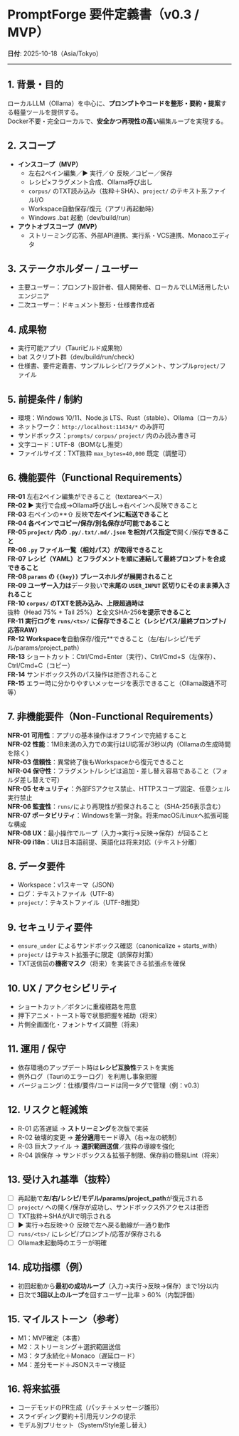 # PromptForge 要件定義書（v0.3 / MVP）
**日付**: 2025-10-18（Asia/Tokyo）

---

## 1. 背景・目的
ローカルLLM（Ollama）を中心に、**プロンプトやコードを整形・要約・提案**する軽量ツールを提供する。  
Docker不要・完全ローカルで、**安全かつ再現性の高い**編集ループを実現する。

## 2. スコープ
- **インスコープ（MVP）**
  - 左右2ペイン編集／▶ 実行／⇧ 反映／コピー／保存
  - レシピ×フラグメント合成、Ollama呼び出し
  - `corpus/` のTXT読み込み（抜粋＋SHA）、`project/` のテキスト系ファイルI/O
  - Workspace自動保存/復元（アプリ再起動時）
  - Windows .bat 起動（dev/build/run）
- **アウトオブスコープ（MVP）**
  - ストリーミング応答、外部API連携、実行系・VCS連携、Monacoエディタ

## 3. ステークホルダー / ユーザー
- 主要ユーザー：プロンプト設計者、個人開発者、ローカルでLLM活用したいエンジニア
- 二次ユーザー：ドキュメント整形・仕様書作成者

## 4. 成果物
- 実行可能アプリ（Tauriビルド成果物）
- bat スクリプト群（dev/build/run/check）
- 仕様書、要件定義書、サンプルレシピ/フラグメント、サンプル`project/`ファイル

## 5. 前提条件 / 制約
- 環境：Windows 10/11、Node.js LTS、Rust（stable）、Ollama（ローカル）
- ネットワーク：`http://localhost:11434/*` のみ許可
- サンドボックス：`prompts/` `corpus/` `project/` 内のみ読み書き可
- 文字コード：UTF-8（BOMなし推奨）
- ファイルサイズ：TXT抜粋 `max_bytes=40,000` 既定（調整可）

## 6. 機能要件（Functional Requirements）
**FR-01** 左右2ペイン編集ができること（textareaベース）  
**FR-02** ▶ 実行で合成→Ollama呼び出し→右ペインへ反映できること  
**FR-03** 右ペインの**⇧ 反映**で左ペインに転送できること  
**FR-04** 各ペインでコピー/保存/別名保存が可能であること  
**FR-05** `project/` 内の `.py/.txt/.md/.json` を相対パス指定で**開く/保存**できること  
**FR-06** `.py` ファイル一覧（相対パス）が取得できること  
**FR-07** レシピ（YAML）とフラグメントを順に連結して最終プロンプトを合成できること  
**FR-08** `params` の `{{key}}` プレースホルダが展開されること  
**FR-09** ユーザー入力は**データ扱い**で末尾の `USER_INPUT` 区切りにそのまま挿入されること  
**FR-10** `corpus/` のTXTを読み込み、上限超過時は**抜粋（Head 75% + Tail 25%）**と**全文SHA-256**を提示できること  
**FR-11** 実行ログを `runs/<ts>/` に保存できること（レシピパス/最終プロンプト/応答RAW）  
**FR-12** Workspaceを**自動保存/復元**できること（左/右/レシピ/モデル/params/project_path）  
**FR-13** ショートカット：Ctrl/Cmd+Enter（実行）、Ctrl/Cmd+S（左保存）、Ctrl/Cmd+C（コピー）  
**FR-14** サンドボックス外のパス操作は拒否されること  
**FR-15** エラー時に分かりやすいメッセージを表示できること（Ollama疎通不可等）

## 7. 非機能要件（Non-Functional Requirements）
**NFR-01 可用性**：アプリの基本操作はオフラインで完結すること  
**NFR-02 性能**：1MB未満の入力での実行はUI応答が3秒以内（Ollamaの生成時間を除く）  
**NFR-03 信頼性**：異常終了後もWorkspaceから復元できること  
**NFR-04 保守性**：フラグメント/レシピは追加・差し替え容易であること（フォルダ差し替えで可）  
**NFR-05 セキュリティ**：外部FSアクセス禁止、HTTPスコープ固定、任意シェル実行禁止  
**NFR-06 監査性**：`runs/`により再現性が担保されること（SHA-256表示含む）  
**NFR-07 ポータビリティ**：Windowsを第一対象。将来macOS/Linuxへ拡張可能な構成  
**NFR-08 UX**：最小操作でループ（入力→実行→反映→保存）が回ること  
**NFR-09 i18n**：UIは日本語前提、英語化は将来対応（テキスト分離）

## 8. データ要件
- Workspace：v1スキーマ（JSON）  
- ログ：テキストファイル（UTF-8）  
- `project/`：テキストファイル（UTF-8推奨）

## 9. セキュリティ要件
- `ensure_under` によるサンドボックス確認（canonicalize + starts_with）  
- `project/` はテキスト拡張子に限定（誤保存対策）  
- TXT送信前の**機密マスク**（将来）を実装できる拡張点を確保

## 10. UX / アクセシビリティ
- ショートカット／ボタンに重複経路を用意  
- 押下アニメ・トースト等で状態把握を補助（将来）  
- 片側全画面化・フォントサイズ調整（将来）

## 11. 運用 / 保守
- 依存環境のアップデート時は**レシピ互換性**テストを実施  
- 例外ログ（Tauriのエラーログ）を利用し事象把握  
- バージョニング：仕様/要件/コードは同一タグで管理（例：v0.3）

## 12. リスクと軽減策
- R-01 応答遅延 → **ストリーミング**を次版で実装  
- R-02 破壊的変更 → **差分適用**モード導入（右→左の統制）  
- R-03 巨大ファイル → **選択範囲送信**／抜粋の導線を強化  
- R-04 誤保存 → サンドボックス＆拡張子制限、保存前の簡易Lint（将来）

## 13. 受け入れ基準（抜粋）
- [ ] 再起動で**左/右/レシピ/モデル/params/project_path**が復元される  
- [ ] `project/` への開く/保存が成功し、サンドボックス外アクセスは拒否  
- [ ] TXT抜粋＋SHAがUIで明示される  
- [ ] ▶ 実行→右反映→⇧ 反映で左へ戻る動線が一通り動作  
- [ ] `runs/<ts>/` にレシピ/プロンプト/応答が保存される  
- [ ] Ollama未起動時のエラーが明確

## 14. 成功指標（例）
- 初回起動から**最初の成功ループ**（入力→実行→反映→保存）まで1分以内  
- 日次で**3回以上のループ**を回すユーザー比率 > 60%（内製評価）

## 15. マイルストーン（参考）
- M1：MVP確定（本書）  
- M2：ストリーミング＋選択範囲送信  
- M3：タブ永続化＋Monaco（遅延ロード）  
- M4：差分モード＋JSONスキーマ検証

## 16. 将来拡張
- コーデモッドのPR生成（パッチ＋メッセージ雛形）  
- スライディング要約＋引用元リンクの提示  
- モデル別プリセット（System/Style差し替え）
